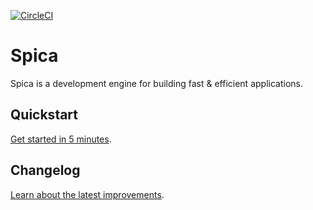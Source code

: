 [![CircleCI](https://circleci.com/gh/spica-engine/spica/tree/master.svg?style=shield)](https://circleci.com/gh/spica-engine/spica)

# Spica

Spica is a development engine for building fast & efficient applications.

## Quickstart

[Get started in 5 minutes][quickstart].

## Changelog

[Learn about the latest improvements][changelog]. 

[quickstart]: https://spicaengine.com/start
[changelog]: https://github.com/spica-engine/spica/blob/master/CHANGELOG.md